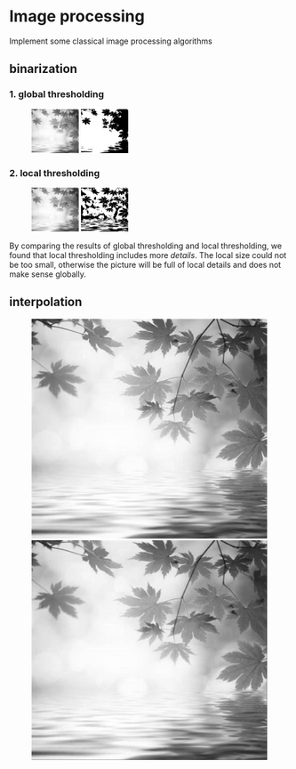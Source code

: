 # Image processing

Implement some classical image processing algorithms

## binarization

### 1. global thresholding
<figure class="half">
    <img src="test1.jpg", title='original image', width='20%'>
    <img src="./output_img/BGP_test1.jpg", title='processed image', width='20%'>
</figure>

### 2. local thresholding
<figure class="half">
    <img src="test1.jpg", title='original image', width='20%'>
    <img src="./output_img/LAT_test1.jpg", title='processed image', width='20%'>
</figure>

By comparing the results of global thresholding and local thresholding, we found that local thresholding includes more *details*. The local size could not be too small, otherwise the picture will be full of local details and does not make sense globally.

## interpolation
<figure class="half">
    <img src="test1.jpg", title='original image'>
    <img src="./output_img/LI_test1.jpg", title='processed image'>
</figure>
